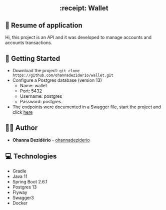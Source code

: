 <h2 align="center"> 
  :receipt: Wallet
</h1>

## :bookmark_tabs: Resume of application
Hi, this project is an API and it was developed to manage accounts and accounts transactions.

## :mag_right: Getting Started

- Download the project: ```git clone https://github.com/ohannadeziderio/wallet.git``` 
- Configure a Postgres database (version 13)
  - Name: wallet
  - Port: 5432
  - Username: postgres
  - Password: postgres 
- The endpoints were documented in a Swagger file, start the project and click [here](http://localhost:8080/wallet/swagger-ui/index.html)

## :woman_technologist: Author

* **Ohanna Dezidério** - [ohannadeziderio](https://github.com/ohannadeziderio)

## :computer: Technologies

- Gradle
- Java 11
- Spring Boot 2.6.1
- Postgres 13
- Flyway
- Swagger3
- Docker
